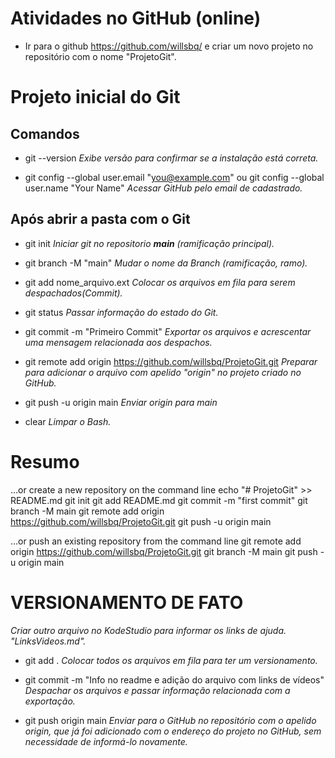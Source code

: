 <h1>Atividades no GitHub (online)</h1>

* Ir para o github https://github.com/willsbq/ e criar um novo projeto no repositório com o nome "ProjetoGit".

<h1>Projeto inicial do Git</h1>

<h2>Comandos</h2>

* git --version
<em>Exibe versão para confirmar se a instalação está correta.</em>

* git config --global user.email "you@example.com"
ou
git config --global user.name "Your Name"
<em>Acessar GitHub pelo email de cadastrado.</em>

<h2>Após abrir a pasta com o Git</h2>

* git init
<em>Iniciar git no repositorio <b>main</b> (ramificação principal).</em>

* git branch -M "main"
<em>Mudar o nome da Branch (ramificação, ramo).</em>

* git add nome_arquivo.ext
<em>Colocar os arquivos em fila para serem despachados(Commit).</em>

* git status
<em>Passar informação do estado do Git.</em>

* git commit -m "Primeiro Commit"
<em>Exportar os arquivos e acrescentar uma mensagem relacionada aos despachos.</em>

* git remote add origin https://github.com/willsbq/ProjetoGit.git
<em>Preparar para adicionar o arquivo com apelido "origin" no projeto criado no GitHub.</em>

* git push -u origin main
<em>Enviar origin para main</em>

* clear 
<em>Limpar o Bash.</em>

<h1>Resumo</h1>

…or create a new repository on the command line
echo "# ProjetoGit" >> README.md
git init
git add README.md
git commit -m "first commit"
git branch -M main
git remote add origin https://github.com/willsbq/ProjetoGit.git
git push -u origin main

…or push an existing repository from the command line
git remote add origin https://github.com/willsbq/ProjetoGit.git
git branch -M main
git push -u origin main



<h1>VERSIONAMENTO DE FATO</h1>
<em>Criar outro arquivo no KodeStudio para informar os links de ajuda. "LinksVideos.md".</em>

* git add .
<em>Colocar todos os arquivos em fila para ter um versionamento.</em>

* git commit -m "Info no readme e adição do arquivo com links de vídeos"
<em>Despachar os arquivos e passar informação relacionada com a exportação.</em>

* git push origin main
<em>Enviar para o GitHub no repositório com o apelido origin, que já foi adicionado com o endereço do projeto no GitHub, sem necessidade de informá-lo novamente.</em>
